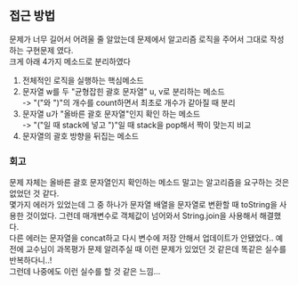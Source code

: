 
## 접근 방법
문제가 너무 길어서 어려울 줄 알았는데 문제에서 알고리즘 로직을 주어서 그대로 작성하는 구현문제 였다.<br>
크게 아래 4가지 메소드로 분리하였다<br>

1. 전체적인 로직을 실행하는 핵심메소드
2. 문자열 w를 두 "균형잡힌 괄호 문자열" u, v로 분리하는 메소드<br>
	-> "("와 ")"의 개수를 count하면서 최초로 개수가 같아질 때 분리
3. 문자열 u가 "올바른 괄호 문자열"인지 확인 하는 메소드<br>
	-> "("일 때 stack에 넣고 ")"일 때 stack을 pop해서 짝이 맞는지 비교
4. 문자열의 괄호 방향을 뒤집는 메소드


### 회고
문제 자체는 올바른 괄호 문자열인지 확인하는 메소드 말고는 알고리즘을 요구하는 것은 없었던 것 같다.<br>
몇가지 에러가 있었는데 그 중 하나가 문자열 배열을 문자열로 변환할 때 toString을 사용한 것이었다. 그런데 매개변수로 객체값이 넘어와서  String.join을 사용해서 해결했다.<br>
다른 에러는 문자열을 concat하고 다시 변수에 저장 안해서 업데이트가 안됐었다.. 예전에 교수님이 과목평가 문제 알려주실 때 이런 문제가 있었던 것 같은데 똑같은 실수를 반복하다니..!<br>
그런데 나중에도 이런 실수를 할 것 같은 느낌...
